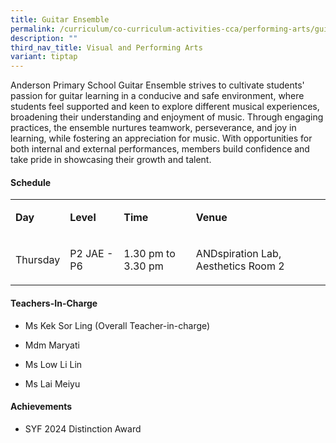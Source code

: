 ```yaml
---
title: Guitar Ensemble
permalink: /curriculum/co-curriculum-activities-cca/performing-arts/guitar-ensemble/
description: ""
third_nav_title: Visual and Performing Arts
variant: tiptap
---
```

<p>Anderson Primary School Guitar Ensemble strives to cultivate students'
passion for guitar learning in a conducive and safe environment, where
students feel supported and keen to explore different musical experiences,
broadening their understanding and enjoyment of music. Through engaging
practices, the ensemble nurtures teamwork, perseverance, and joy in learning,
while fostering an appreciation for music. With opportunities for both
internal and external performances, members build confidence and take pride
in showcasing their growth and talent.</p>
<h4><strong>Schedule</strong></h4>
<table style="minWidth: 100px">
<colgroup>
<col>
<col>
<col>
<col>
</colgroup>
<tbody>
<tr>
<td rowspan="1" colspan="1">
<p><strong>Day</strong>
</p>
</td>
<td rowspan="1" colspan="1">
<p><strong>Level</strong>
</p>
</td>
<td rowspan="1" colspan="1">
<p><strong>Time</strong>
</p>
</td>
<td rowspan="1" colspan="1">
<p><strong>Venue</strong>
</p>
</td>
</tr>
<tr>
<td rowspan="1" colspan="1">
<p>Thursday</p>
</td>
<td rowspan="1" colspan="1">
<p>P2 JAE - P6</p>
</td>
<td rowspan="1" colspan="1">
<p>1.30 pm to 3.30 pm</p>
</td>
<td rowspan="1" colspan="1">
<p>ANDspiration Lab, Aesthetics Room 2</p>
</td>
</tr>
</tbody>
</table>
<h4><strong>Teachers-In-Charge</strong></h4>
<ul data-tight="true" class="tight">
<li>
<p>Ms Kek Sor Ling (Overall Teacher-in-charge)</p>
</li>
<li>
<p>Mdm Maryati</p>
</li>
<li>
<p>Ms Low Li Lin</p>
</li>
<li>
<p>Ms Lai Meiyu</p>
</li>
</ul>
<h4><strong>Achievements</strong></h4>
<ul data-tight="true" class="tight">
<li>
<p>SYF 2024 Distinction Award</p>
</li>
</ul>
<p></p>
<p></p>